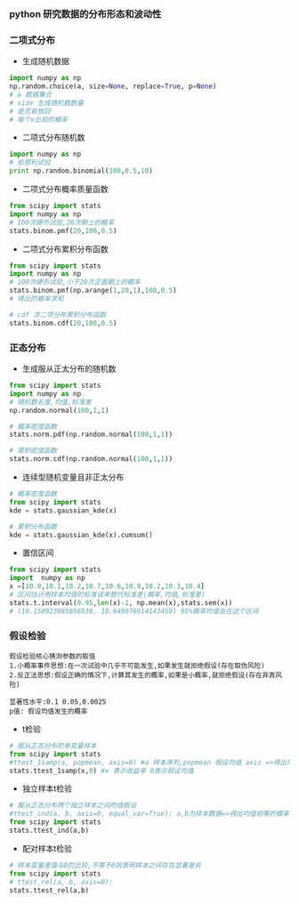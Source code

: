 ### python 研究数据的分布形态和波动性

### 二项式分布
* 生成随机数据
```python
import numpy as np
np.random.choice(a, size=None, replace=True, p=None)
# a 数据集合
# size 生成随机数数量
# 是否有放回
# 每个x出现的概率
```
* 二项式分布随机数
```python
import numpy as np
# 伯努利试验
print np.random.binomial(100,0.5,10) 
```
* 二项式分布概率质量函数
```python
from scipy import stats
import numpy as np
# 100次硬币试验,20次朝上的概率
stats.binom.pmf(20,100,0.5)
```

* 二项式分布累积分布函数
```python
from scipy import stats
import numpy as np
# 100次硬币试验,小于20次正面朝上的概率
stats.binom.pmf(np.arange(1,20,1),100,0.5)
# 得出的概率求和

# cdf 求二项分布累积分布函数
stats.binom.cdf(20,100,0.5)
```

### 正态分布
* 生成服从正太分布的随机数
```python
from scipy import stats
import numpy as np
# 随机数长度,均值,标准差
np.random.normal(100,1,1)

# 概率密度函数
stats.norm.pdf(np.random.normal(100,1,1))

# 累积密度函数
stats.norm.cdf(np.random.normal(100,1,1))
``` 
* 连续型随机变量且非正太分布
```python
# 概率密度函数
from scipy import stats
kde = stats.gaussian_kde(x) 

# 累积分布函数
kde = stats.gaussian_kde(x).cumsum()
```

* 置信区间
```python
from scipy import stats
import  numpy as np
x =[10.0,10.1,10.2,10.7,10.8,10.9,10.2,10.3,10.4]
# 区间估计用样本均值的标准误来替代标准差(概率,均值,标准差)
stats.t.interval(0.95,len(x)-1, np.mean(x),stats.sem(x))
# (10.150923085856538, 10.649076914143459) 95%概率均值会在这个区间

```
### 假设检验
```text
假设检验核心猜测参数的取值
1.小概率事件思想:在一次试验中几乎不可能发生,如果发生就拒绝假设(存在取伪风险)
2.反正法思想:假设正确的情况下,计算其发生的概率,如果是小概率,就拒绝假设(存在弃真风险)

显著性水平:0.1 0.05,0.0025
p值: 假设均值发生的概率
```

* t检验
```python
# 服从正态分布的单变量样本
from scipy import stats
#ttest_1samp(a, popmean, axis=0) #a 样本序列,popmean 假设均值 axis =>得出均值的概率
stats.ttest_1samp(x,0) #x 表示收益率 0表示假设均值
```
* 独立样本t检验
```python
# 服从正态分布两个独立样本之间均值假设
#ttest_ind(a, b, axis=0, equal_var=True): a,b为样本数据=>得出均值相等的概率
from scipy import stats
stats.ttest_ind(a,b)
```
* 配对样本t检验
```python
# 样本变量差值与0的比较,不等于0则表明样本之间存在显著差异
from scipy import stats
# ttest_rel(a, b, axis=0):
stats.ttest_rel(a,b)
```







